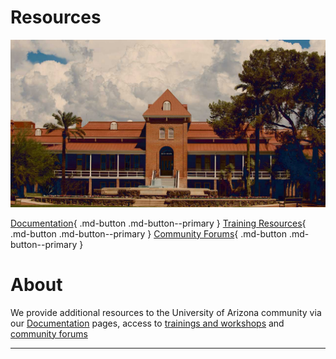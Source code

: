 # Resources
![Open Science Banner](assets/oldmain.jpg)

[Documentation](https://tyson-swetnam.github.io/awesome-open-science/ "Awesome Open Science meta list"){ .md-button .md-button--primary }
[Training Resources](training-resources.md){ .md-button .md-button--primary }
[Community Forums](forums.md "Join discussions with like-minded researchers"){ .md-button .md-button--primary }

# About

We provide additional resources to the University of Arizona community via our [Documentation]() pages, access to [trainings and workshops]() and [community forums]()

---



